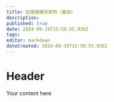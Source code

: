 ```yaml
---
title: 处理器缓存架构（基础）
description: 
published: true
date: 2024-09-19T15:50:55.936Z
tags: 
editor: markdown
dateCreated: 2024-09-19T15:50:55.936Z
---
```


# Header
Your content here